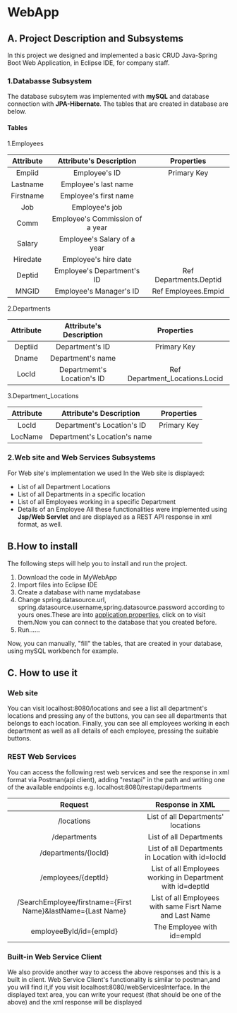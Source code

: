 # WebApp
 ## A. Project Description and Subsystems
 In this project we designed and implemented a basic CRUD Java-Spring Boot Web Application, in Eclipse IDE, for company staff.
 ### 1.Databasse Subsystem
 The database subsytem was implemented with **mySQL** and database connection with **JPA-Hibernate**.
 The tables that are created in database are below.
 #### Tables
 1.Employees
 
 
 | Attribute |     Attribute's Description     |       Properties       |
|:---------:|:-------------------------------:|:----------------------:|
| Empiid    |          Employee's ID          |       Primary Key      |
| Lastname  |       Employee's last name      |                        |
| Firstname |      Employee's first name      |                        |
| Job       |          Employee's job         |                        |
| Comm      | Employee's Commission of a year |                        |
| Salary    |   Employee's Salary of a year   |                        |
| Hiredate  |       Employee's hire date      |                        |
| Deptid    |    Employee's Department's ID   | Ref Departments.Deptid |
| MNGID     |     Employee's Manager's ID     | Ref Employees.Empid    |

2.Departments

| Attribute |   Attribute's Description  |           Properties           |
|:---------:|:--------------------------:|:------------------------------:|
|  Deptiid  |       Department's ID      |           Primary Key          |
|   Dname   |      Department's name     |                                |
|   LocId   | Departmemt's Location's ID | Ref Department_Locations.Locid |

3.Department_Locations

| Attribute |    Attribute's Description   |  Properties |
|:---------:|:----------------------------:|:-----------:|
|   LocId   |  Department's Location's ID  | Primary Key |
|  LocName  | Department's Location's name |             |


 ### 2.Web site and Web Services Subsystems
 For Web site's implementation we used
 In the Web site is displayed:
 * List of all Department Locations
 * List of all Departments in a specific location
 * List of all Employees working in a specific Department
 * Details of an Employee
 All these functionalities were implemented using  **Jsp/Web Servlet** and are displayed as a REST API response in xml format, as well.
 ## B.How to install
 The following steps will help you to install and run the project.
 1. Download the code in MyWebApp
 2. Import files into Eclipse IDE
 3. Create a database with name mydatabase
 4. Change spring.datasource.url, spring.datasource.username,spring.datasource.password according to yours ones.These are into [application.properties](), click on to visit them.Now you can connect to the database that you created before.
 5. Run......
 
 Now, you can manually, "fill" the tables, that are created in your database, using mySQL workbench for example.
 
 ## C. How to use it
 
 ### Web site
 
You can visit localhost:8080/locations and see a list all department's locations and pressing any of the buttons, you can see all departments that belongs to each location. Finally, you can see all employees working in each department as well as all details of each employee, pressing the suitable buttons.

### REST Web Services

You can access the following rest web services and see the response in xml format via Postman(api client), adding "restapi" in the path and writing one of the available endpoints  e.g. localhost:8080/restapi/departments


|                           Request                           |                       Response in XML                       |
|:-----------------------------------------------------------:|:-----------------------------------------------------------:|
|                          /locations                         |              List of all Departments' locations             |
|                         /departments                        |                   List of all Departments                   |
|                     /departments/{locId}                    | List of all Departments in Location with id=locId           |
|                     /employees/{deptId}                     | List of all Employees working in Department with id=deptId  |
| /SearchEmployee/firstname={First Name}&lastName={Last Name} | List of all Employees with same Fisrt Name and Last Name    |
| employeeById/id={empId}                                     |                  The Employee with id=empId                 |

 
 
 ### Built-in Web Service Client
 
 We also provide another way to access the above responses and this is a built in client. Web Service Client's functionality is similar to postman,and you will find it,if you visit localhost:8080/webServicesInterface. In the displayed text area, you can write your request (that should be one of the above) and the xml response will be displayed 
 
 
 
 
 
 
 
 
 
